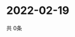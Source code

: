 # 2022-02-19
  共 0条

  <!-- BEGIN -->
  <!-- 最后更新时间Sat Feb 19 2022 15:04:30 GMT+0000 (Coordinated Universal Time) -->
  
  <!-- END -->
  
  